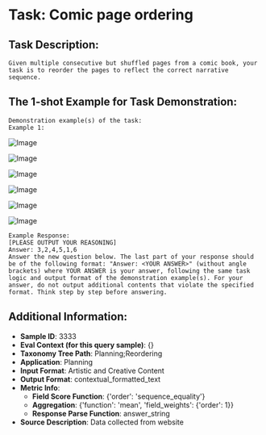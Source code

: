 # Task: Comic page ordering

## Task Description:

```
Given multiple consecutive but shuffled pages from a comic book, your task is to reorder the pages to reflect the correct narrative sequence.
```

## The 1-shot Example for Task Demonstration:

```
Demonstration example(s) of the task:
Example 1:
```

![Image](1_5.png)

![Image](1_2.png)

![Image](1_1.png)

![Image](1_3.png)

![Image](1_4.png)

![Image](1_6.png)

```
Example Response:
[PLEASE OUTPUT YOUR REASONING]
Answer: 3,2,4,5,1,6
Answer the new question below. The last part of your response should be of the following format: "Answer: <YOUR ANSWER>" (without angle brackets) where YOUR ANSWER is your answer, following the same task logic and output format of the demonstration example(s). For your answer, do not output additional contents that violate the specified format. Think step by step before answering.
```

## Additional Information:

- **Sample ID**: 3333
- **Eval Context (for this query sample)**: {}
- **Taxonomy Tree Path**: Planning;Reordering
- **Application**: Planning
- **Input Format**: Artistic and Creative Content
- **Output Format**: contextual_formatted_text
- **Metric Info**:
  - **Field Score Function**: {'order': 'sequence_equality'}
  - **Aggregation**: {'function': 'mean', 'field_weights': {'order': 1}}
  - **Response Parse Function**: answer_string
- **Source Description**: Data collected from website
